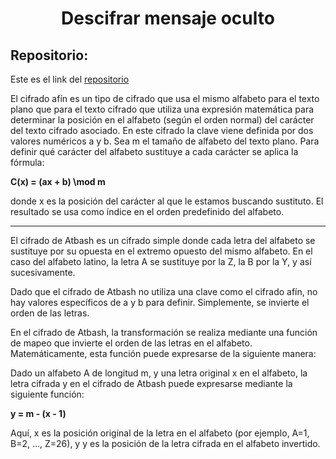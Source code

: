 <h1 align="center">Descifrar mensaje oculto</h1>

<h2>Repositorio:</h2>

Este es el link del [repositorio](https://github.com/albabernal03/RETO1/tree/main)

El cifrado afín es un tipo de cifrado que usa el mismo alfabeto para el texto plano que para el texto cifrado que utiliza una expresión matemática para determinar la posición en el alfabeto (según el orden normal) del carácter del texto cifrado asociado. En este cifrado la clave viene definida por dos valores numéricos a y b. Sea m el tamaño de alfabeto del texto plano. Para definir qué carácter del alfabeto sustituye a cada carácter se aplica la fórmula:


**C(x) = (ax + b) \mod m**


donde x es la posición del carácter al que le estamos buscando sustituto. El resultado se usa como índice en el orden predefinido del alfabeto.

***

El cifrado de Atbash es un cifrado simple donde cada letra del alfabeto se sustituye por su opuesta en el extremo opuesto del mismo alfabeto. En el caso del alfabeto latino, la letra A se sustituye por la Z, la B por la Y, y así sucesivamente.

Dado que el cifrado de Atbash no utiliza una clave como el cifrado afín, no hay valores específicos de a y b para definir. Simplemente, se invierte el orden de las letras.


En el cifrado de Atbash, la transformación se realiza mediante una función de mapeo que invierte el orden de las letras en el alfabeto. Matemáticamente, esta función puede expresarse de la siguiente manera:

Dado un alfabeto A de longitud m, y una letra original x en el alfabeto, la letra cifrada y en el cifrado de Atbash puede expresarse mediante la siguiente función:

**y = m - (x - 1)**

Aquí, x es la posición original de la letra en el alfabeto (por ejemplo, A=1, B=2, ..., Z=26), y y es la posición de la letra cifrada en el alfabeto invertido.

